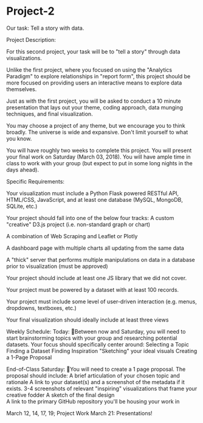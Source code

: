 # Project-2

Our task: Tell a story with data.

Project Description:

For this second project, your task will be to "tell a story" through data visualizations.

Unlike the first project, where you focused on using the "Analytics Paradigm" to explore relationships in "report form", this project should be more focused on providing users an interactive means to explore data themselves.

Just as with the first project, you will be asked to conduct a 10 minute presentation that lays out your theme, coding approach, data munging techniques, and final visualization.

You may choose a project of any theme, but we encourage you to think broadly. The universe is wide and expansive. Don't limit yourself to what you know.

You will have roughly two weeks to complete this project. You will present your final work on Saturday (March 03, 2018). You will have ample time in class to work with your group (but expect to put in some long nights in the days ahead).

Specific Requirements:

Your visualization must include a Python Flask powered RESTful API, HTML/CSS, JavaScript, and at least one database (MySQL, MongoDB, SQLite, etc.)

Your project should fall into one of the below four tracks:
A custom "creative" D3.js project (i.e. non-standard graph or chart)

A combination of Web Scraping and Leaflet or Plotly

A dashboard page with multiple charts all updating from the same data

A "thick" server that performs multiple manipulations on data in a database prior to visualization (must be approved)

Your project should include at least one JS library that we did not cover.

Your project must be powered by a dataset with at least 100 records.

Your project must include some level of user-driven interaction (e.g. menus, dropdowns, textboxes, etc.)

Your final visualization should ideally include at least three views

Weekly Schedule:
Today: Between now and Saturday, you will need to start brainstorming topics with your group and researching potential datasets. Your focus should specifically center around:
Selecting a Topic 	
Finding a Dataset
Finding Inspiration
"Sketching" your ideal visuals
Creating a 1-Page Proposal

End-of-Class Saturday: You will need to create a 1 page proposal. The proposal should include:
A brief articulation of your chosen topic and rationale
A link to your dataset(s) and a screenshot of the metadata if it exists.
3-4 screenshots of relevant "inspiring" visualizations that frame your creative fodder
A sketch of the final design 	
A link to the primary GitHub repository you'll be housing your work in

March 12, 14, 17, 19; Project Work
March 21: Presentations!
